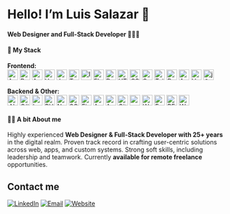 # Hello! I’m Luis Salazar 👋 
#### **Web Designer and Full-Stack Developer** 📱👨‍💻

#### 💪 My Stack
**Frontend:**<br/>
<img height="24" src="https://img.shields.io/badge/-Angular-%23F9423A?style=flat-square&logo=angular&logoColor=white" alt="Angular">
<img height="24" src="https://img.shields.io/badge/-React-%23F9423A?style=flat-square&logo=react&logoColor=white" alt="React">
<img height="24" src="https://img.shields.io/badge/Astro-%23F9423A?style=flat-square&logo=astro&logoColor=white" alt="Astro">
<img height="24" src="https://img.shields.io/badge/-Vue.js-%23F9423A?style=flat-square&logo=vuedotjs&logoColor=white" alt="Vue.js">
<img height="24" src="https://img.shields.io/badge/-JavaScript-%23F9423A?style=flat-square&logo=javascript&logoColor=white" alt="JavaScript">
<img height="24" src="https://img.shields.io/badge/-TypeScript-%23F9423A?style=flat-square&logo=typescript&logoColor=white" alt="TypeScript">
<img height="24" src="https://img.shields.io/badge/Ionic-%23F9423A?style=flat-square&logo=ionic&logoColor=white" alt="Ionic">
<img height="24" src="https://img.shields.io/badge/Flutter-%23F9423A?style=flat-square&logo=flutter&logoColor=white" alt="Flutter">
<img height="24" src="https://img.shields.io/badge/Dart-%23F9423A?style=flat-square&logo=dart&logoColor=white" alt="Dart">
<img height="24" src="https://img.shields.io/badge/HTML-%23F9423A?style=flat-square&logo=html5&logoColor=white" alt="HTML">
<img height="24" src="https://img.shields.io/badge/CSS-%23F9423A?style=flat-square&logo=css3&logoColor=white" alt="CSS">
<img height="24" src="https://img.shields.io/badge/Sass-%23F9423A?style=flat-square&logo=sass&logoColor=white" alt="Sass">
<img height="24" src="https://img.shields.io/badge/Tailwind%20CSS-%23F9423A?style=flat-square&logo=tailwindcss&logoColor=white" alt="Tailwind CSS">
<img height="24" src="https://img.shields.io/badge/Bootstrap-%23F9423A?style=flat-square&logo=bootstrap&logoColor=white" alt="Bootstrap">
<img height="24" src="https://img.shields.io/badge/Angular%20Material-%23F9423A?style=flat-square&logo=angular&logoColor=white" alt="Angular Material">
<img height="24" src="https://img.shields.io/badge/Vuetify-%23F9423A?style=flat-square&logo=vuetify&logoColor=white" alt="Vuetify">
<img height="24" src="https://img.shields.io/badge/-jQuery-%23F9423A?style=flat-square&logo=jquery&logoColor=white" alt="jQuery">

**Backend & Other:**<br/>
<img height="24" src="https://img.shields.io/badge/.NET-%2300788C?style=flat-square&logo=dotnet&logoColor=white" alt=".NET">
<img height="24" src="https://img.shields.io/badge/C%23-%2300788C?style=flat-square&logo=csharp&logoColor=white" alt="C#">
<img height="24" src="https://img.shields.io/badge/Laravel-%2300788C?style=flat-square&logo=laravel&logoColor=white" alt="Laravel">
<img height="24" src="https://img.shields.io/badge/PHP-%2300788C?style=flat-square&logo=php&logoColor=white" alt="PHP">
<img height="24" src="https://img.shields.io/badge/Node.js-%2300788C?style=flat-square&logo=nodedotjs&logoColor=white" alt="Node.js">
<img height="24" src="https://img.shields.io/badge/SQL-%2300788C?style=flat-square&logo=mysql&logoColor=white" alt="SQL">
<img height="24" src="https://img.shields.io/badge/Firebase-%2300788C?style=flat-square&logo=firebase&logoColor=white" alt="Firebase">
<img height="24" src="https://img.shields.io/badge/AWS-%2300788C?style=flat-square&logo=amazonaws&logoColor=white" alt="AWS">
<img height="24" src="https://img.shields.io/badge/Azure-%2300788C?style=flat-square&logo=microsoftazure&logoColor=white" alt="Azure">
<img height="24" src="https://img.shields.io/badge/Git-%2300788C?style=flat-square&logo=git&logoColor=white" alt="Git">
<img height="24" src="https://img.shields.io/badge/npm-%2300788C?style=flat-square&logo=npm&logoColor=white" alt="npm">
<img height="24" src="https://img.shields.io/badge/Webpack-%2300788C?style=flat-square&logo=webpack&logoColor=white" alt="Webpack">
<img height="24" src="https://img.shields.io/badge/Entity%20Framework-%2300788C?style=flat-square&logo=microsoft&logoColor=white" alt="Entity Framework">
<img height="24" src="https://img.shields.io/badge/RESTful%20APIs-%2300788C?style=flat-square&logo=openapiinitiative&logoColor=white" alt="RESTful APIs">
<img height="24" src="https://img.shields.io/badge/WordPress-%2300788C?style=flat-square&logo=wordpress&logoColor=white" alt="WordPress">

#### 🙋‍♂️ A bit About me

Highly experienced **Web Designer & Full-Stack Developer with 25+ years** in the digital realm. Proven track record in crafting user-centric solutions across web, apps, and custom systems. Strong soft skills, including leadership and teamwork. Currently **available for remote freelance** opportunities.

## Contact me

[![LinkedIn](https://img.shields.io/badge/LinkedIn-Connect-%23280071?style=flat-square&logo=linkedin&logoColor=white&logoSize=20)](https://linkedin.com/in/luisurruela)
[![Email](https://img.shields.io/badge/Email-Contact%20Me-%23280071?style=flat-square&logo=gmail&logoColor=white&logoSize=20)](mailto:luis.urruela@neweratech.com)
[![Website](https://img.shields.io/badge/Website-Visit-%23280071?style=flat-square&logo=github&logoColor=white&logoSize=20)](https://luisurruela.github.io/)
